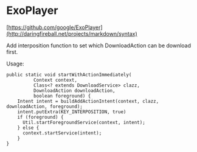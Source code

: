 # ExoPlayer #

[https://github.com/google/ExoPlayer](http://daringfireball.net/projects/markdown/syntax)

Add interposition function to set which DownloadAction can be download first.

Usage:

	public static void startWithActionImmediately(
	          Context context,
	          Class<? extends DownloadService> clazz,
	          DownloadAction downloadAction,
	          boolean foreground) {
	    Intent intent = buildAddActionIntent(context, clazz, downloadAction, foreground);
	    intent.putExtra(KEY_INTERPOSITION, true)
	    if (foreground) {
	      Util.startForegroundService(context, intent);
	    } else {
	      context.startService(intent);
	    }
	}